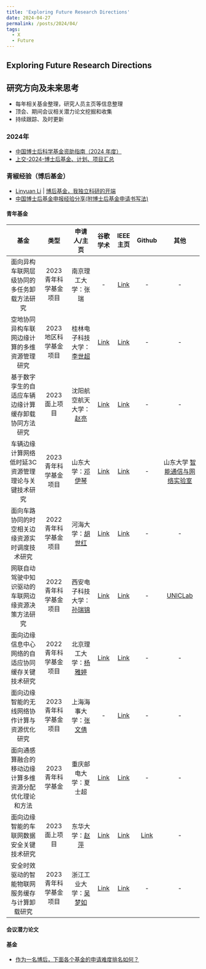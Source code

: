 ```yaml
---
title: 'Exploring Future Research Directions'
date: 2024-04-27
permalink: /posts/2024/04/
tags:
  - X
  - Future
---
```


## Exploring Future Research Directions

## 研究方向及未来思考
- 每年相关基金整理，研究人员主页等信息整理
- 顶会、期间会议相关潜力论文挖掘和收集
- 持续跟踪、及时更新

### 2024年
- [中国博士后科学基金资助指南（2024 年度）](https://www.chinapostdoctor.org.cn/prod-api/profile/info/fujian/20240119/a42ea563-30c8-4322-bb78-e63d0934a2a3.pdf)
- [上交-2024-博士后基金、计划、项目汇总](https://me.sjtu.edu.cn/bsh/13652.html)

### 青椒经验（博后基金）
- [Linyuan Li](http://www.rs-lilinyuan.com/) | [博后基金，我独立科研的开端](https://www.cnblogs.com/ludwig1860/p/13902564.html)
- [中国博士后基金申报经验分享(附博士后基金申请书写法)](https://www.qsyhq.com/gzrzx/1336.html)

#### 青年基金


| 基金 | 类型 | 申请人/主页 | 谷歌学术 | IEEE主页 | Github | 其他 |
|:---:|:---:| :---: |:---: | :---: | :---: | :---: |
| 面向异构车联网层级协同的多任务卸载方法研究 | 2023青年科学基金项目 | 南京理工大学：张瑞 | - | [Link](https://ieeexplore.ieee.org/author/37089551813) | - | - |
| 空地协同异构车联网边缘计算的多维资源管理研究 | 2023地区科学基金项目 | 桂林电子科技大学：[李世超](https://www.guet.edu.cn/people2/1120219.html) | [Link](https://scholar.google.com/citations?hl=en&user=ZKDYH14AAAAJ&view_op=list_works&sortby=pubdate) | [Link](https://ieeexplore.ieee.org/author/37085767714) | - | - |
| 基于数字孪生的自适应车辆边缘计算缓存卸载协同方法研究 | 2023面上项目 | 沈阳航空航天大学：[赵亮](https://yjs.sau.edu.cn/info/1009/1284.htm) | [Link](https://scholar.google.com/citations?hl=en&user=Mhud0GUAAAAJ&view_op=list_works&sortby=pubdate) | [Link](https://ieeexplore.ieee.org/author/38275661000) | - | - |
| 车辆边缘计算网络低时延3C资源管理理论与关键技术研究 | 2023青年科学基金项目  | 山东大学：[邓伊琴](http://www.icon.sdu.edu.cn/info/1055/1733.htm)	| [Link](https://scholar.google.com/citations?hl=en&user=EdRi_MEAAAAJ&view_op=list_works&sortby=pubdate) | [Link](https://ieeexplore.ieee.org/author/37086615865) | - | 山东大学 [智能通信与网络实验室](http://www.icon.sdu.edu.cn/index.htm) |
| 面向车路协同的时空相关边缘资源实时调度技术研究 | 2022青年科学基金项目 | 河海大学：[胡世红](https://jszy.hhu.edu.cn/hsh1/) | [Link](https://scholar.google.com/citations?hl=en&user=-uRScSwAAAAJ&view_op=list_works&sortby=pubdate) | [Link](https://ieeexplore.ieee.org/author/37086389605) | - | - |
| 网联自动驾驶中知识驱动的车联网边缘资源决策方法研究 | 2022青年科学基金项目 | 西安电子科技大学：[孙瑞锦](https://web.xidian.edu.cn/sunruijin/index.html) | [Link](https://scholar.google.com/citations?hl=en&user=R43nWm4AAAAJ&view_op=list_works&sortby=pubdate) | [Link](https://ieeexplore.ieee.org/author/37085735482) | - | [UNICLab](https://www.unicxidian.org/tour/) |
| 面向边缘信息中心网络的自适应协同缓存关键技术研究 | 2022青年科学基金项目 |	北京理工大学：[杨雅婷](https://cst.bit.edu.cn/szdw/jsml/sssds/2e3bd42e86a1439282de0be9335960dd.htm) | [Link](https://scholar.google.com/citations?hl=en&user=8jUl7B4AAAAJ&view_op=list_works&sortby=pubdate) | [Link](https://ieeexplore.ieee.org/author/37086546161) | - | - |
| 面向边缘智能的无线网络协作计算与资源优化研究 | 2023青年科学基金项目 | 上海海事大学：[张文倩](https://cie.shmtu.edu.cn/2022/1130/c6364a195721/page.psp) | - | [Link](https://ieeexplore.ieee.org/author/37086469914) | - | - |
| 面向通感算融合的移动边缘计算多维资源分配优化理论和方法 | 2023青年科学基金 | 重庆邮电大学：夏士超 | [Link](https://scholar.google.com/citations?hl=en&user=3-4tyMkAAAAJ&view_op=list_works&sortby=pubdate) | [Link](https://ieeexplore.ieee.org/author/37086049842) | - | - |
| 面向边缘智能的车联网数据安全关键技术研究 | 2023面上项目 | 东华大学：[赵萍](https://pingzhao-office.github.io/) | [Link](https://scholar.google.com/citations?hl=en&user=eSgLkZIAAAAJ&view_op=list_works&sortby=pubdate) | [Link](https://ieeexplore.ieee.org/author/37089920557) | [Link](https://github.com/PingZhao-office?tab=repositories) | - |
| 安全时效驱动的智能物联网服务缓存与计算卸载研究 | 2023青年科学基金项目 | 浙江工业大学：[吴梦如](https://homepage.zjut.edu.cn/wmr/) | [Link](https://scholar.google.com/citations?hl=en&user=ajKgo58AAAAJ&view_op=list_works&sortby=pubdate) | [Link](https://ieeexplore.ieee.org/author/37086361119) | - | - |


#### 会议潜力论文


#### 基金

- [作为一名博后，下面各个基金的申请难度排名如何？](https://www.zhihu.com/question/516505722)